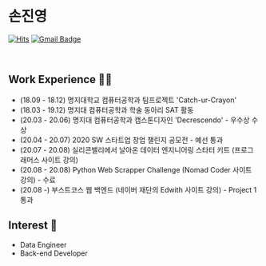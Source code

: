 # 손진영 


[![Hits](https://hits.seeyoufarm.com/api/count/incr/badge.svg?url=https%3A%2F%2Fgithub.com%2Fchajuhui123&count_bg=%23FFD5D5&title_bg=%23FF7575&icon=&icon_color=%23E7E7E7&title=VISIT&edge_flat=false)](https://hits.seeyoufarm.com)
[![Gmail Badge](https://img.shields.io/badge/Gmail-d14836?style=flat-square&logo=Gmail&logoColor=white&link=mailto:jjuhee0913@gmail.com)](mailto:jysohn0825@gmail.com)

<br>

## Work Experience 🤹‍♀️
- (18.09 - 18.12) 명지대학교 컴퓨터공학과 팀프로젝트 'Catch-ur-Crayon'
- (18.03 - 19.12) 명지대 컴퓨터공학과 학술 동아리 SAT 활동
- (20.03 - 20.06) 명지대 컴퓨터공학과 캡스톤디자인 'Decrescendo' - 우수상 수상
- (20.04 - 20.07) 2020 SW 스타트업 창업 챌린지 공모전 - 예선 통과
- (20.07 - 20.08) 실리콘밸리에서 날아온 데이터 엔지니어링 스타터 키트 (프로그래머스 사이트 강의)
- (20.08 - 20.08) Python Web Scrapper Challenge (Nomad Coder 사이트 강의) - 수료
- (20.08 -) 부스트코스 웹 백엔드 (네이버 재단의 Edwith 사이트 강의) - Project 1 통과

## Interest 👀
- Data Engineer
- Back-end Developer
